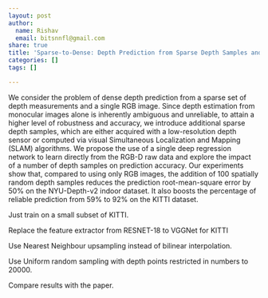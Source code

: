 ```yaml
---
layout: post
author:
  name: Rishav
  email: bitsnnfl@gmail.com
share: true
title: 'Sparse-to-Dense: Depth Prediction from Sparse Depth Samples and a Single Image'
categories: []
tags: []

---
```

We consider the problem of dense depth prediction from a sparse set of depth measurements and a single RGB image. Since depth estimation from monocular images alone is inherently ambiguous and unreliable, to attain a higher level of robustness and accuracy, we introduce additional sparse depth samples, which are either acquired with a low-resolution depth sensor or computed via visual Simultaneous Localization and Mapping (SLAM) algorithms. We propose the use of a single deep regression network to learn directly from the RGB-D raw data and explore the impact of a number of depth samples on prediction accuracy. Our experiments show that, compared to using only RGB images, the addition of 100 spatially random depth samples reduces the prediction root-mean-square error by 50% on the NYU-Depth-v2 indoor dataset. It also boosts the percentage of reliable prediction from 59% to 92% on the KITTI dataset.

Just train on a small subset of KITTI.

Replace the feature extractor from RESNET-18 to VGGNet for KITTI

Use Nearest Neighbour upsampling instead of bilinear interpolation.

Use Uniform random sampling with depth points restricted in numbers to 20000.

Compare results with the paper.